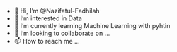- 👋 Hi, I’m @Nazifatul-Fadhilah
- 👀 I’m interested in Data 
- 🌱 I’m currently learning Machine Learning with pyhtin
- 💞️ I’m looking to collaborate on ...
- 📫 How to reach me ...

<!---
Nazifatul-Fadhilah/Nazifatul-Fadhilah is a ✨ special ✨ repository because its `README.md` (this file) appears on your GitHub profile.
You can click the Preview link to take a look at your changes.
--->
